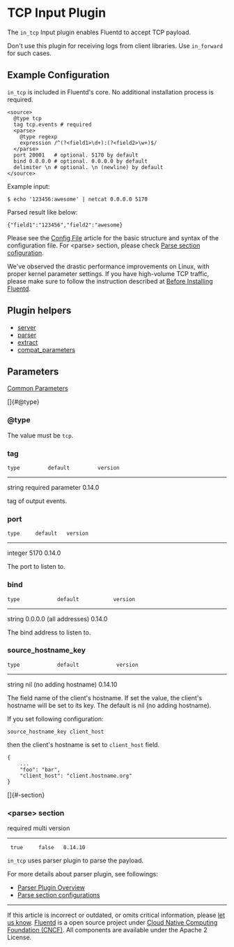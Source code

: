 # TCP Input Plugin

The `in_tcp` Input plugin enables Fluentd to accept TCP payload.

Don't use this plugin for receiving logs from client libraries. Use
`in_forward` for such cases.


## Example Configuration

`in_tcp` is included in Fluentd's core. No additional installation
process is required.

``` {.CodeRay}
<source>
  @type tcp
  tag tcp.events # required
  <parse>
    @type regexp
    expression /^(?<field1>\d+):(?<field2>\w+)$/
  </parse>
  port 20001   # optional. 5170 by default
  bind 0.0.0.0 # optional. 0.0.0.0 by default
  delimiter \n # optional. \n (newline) by default
</source>
```

Example input:

``` {.CodeRay}
$ echo '123456:awesome' | netcat 0.0.0.0 5170
```

Parsed result like below:

``` {.CodeRay}
{"field1":"123456","field2":"awesome}
```

Please see the [Config File](/articles/config-file.md) article for the basic
structure and syntax of the configuration file. For \<parse\> section,
please check [Parse section cofiguration](/articles/parse-section.md).

We\'ve observed the drastic performance improvements on Linux, with
proper kernel parameter settings. If you have high-volume TCP traffic,
please make sure to follow the instruction described at [Before Installing Fluentd](/articles/before-install.md).


## Plugin helpers

-   [server](/articles/api-plugin-helper-server.md)
-   [parser](/articles/api-plugin-helper-parser.md)
-   [extract](/articles/api-plugin-helper-extract.md)
-   [compat\_parameters](/articles/api-plugin-helper-compat_parameters.md)


## Parameters

[Common Parameters](/articles/plugin-common-parameters.md)

[]{#@type}

### \@type

The value must be `tcp`.


### tag

    type         default         version
  -------- -------------------- ---------
   string   required parameter   0.14.0

tag of output events.


### port

    type     default   version
  --------- --------- ---------
   integer    5170     0.14.0

The port to listen to.


### bind

    type            default           version
  -------- ------------------------- ---------
   string   0.0.0.0 (all addresses)   0.14.0

The bind address to listen to.


### source\_hostname\_key

    type            default            version
  -------- -------------------------- ---------
   string   nil (no adding hostname)   0.14.10

The field name of the client's hostname. If set the value, the client's
hostname will be set to its key. The default is nil (no adding
hostname).

If you set following configuration:

``` {.CodeRay}
source_hostname_key client_host
```

then the client's hostname is set to `client_host` field.

``` {.CodeRay}
{
    ...
    "foo": "bar",
    "client_host": "client.hostname.org"
}
```

[]{#<parse>-section}

### \<parse\> section

   required   multi   version
  ---------- ------- ---------
     true     false   0.14.10

`in_tcp` uses parser plugin to parse the payload.

For more details about parser plugin, see followings:

-   [Parser Plugin Overview](/articles/parser-plugin-overview.md)
-   [Parse section configurations](/articles/parse-section.md)


------------------------------------------------------------------------

If this article is incorrect or outdated, or omits critical information,
please [let us know](https://github.com/fluent/fluentd-docs/issues?state=open).
[Fluentd](http://www.fluentd.org/) is a open source project under [Cloud Native Computing Foundation (CNCF)](https://cncf.io/). All components
are available under the Apache 2 License.
